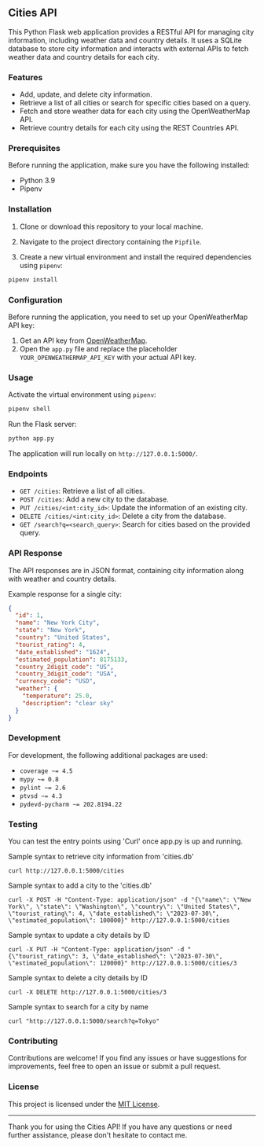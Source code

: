 ## Cities API

This Python Flask web application provides a RESTful API for managing city information, including weather data and
country details. It uses a SQLite database to store city information and interacts with external APIs to fetch weather
data and country details for each city.

### Features

- Add, update, and delete city information.
- Retrieve a list of all cities or search for specific cities based on a query.
- Fetch and store weather data for each city using the OpenWeatherMap API.
- Retrieve country details for each city using the REST Countries API.

### Prerequisites

Before running the application, make sure you have the following installed:

- Python 3.9
- Pipenv

### Installation

1. Clone or download this repository to your local machine.

2. Navigate to the project directory containing the `Pipfile`.

3. Create a new virtual environment and install the required dependencies using `pipenv`:

```bash
pipenv install
```

### Configuration

Before running the application, you need to set up your OpenWeatherMap API key:

1. Get an API key from [OpenWeatherMap](https://openweathermap.org/).
2. Open the `app.py` file and replace the placeholder `YOUR_OPENWEATHERMAP_API_KEY` with your actual API key.

### Usage

Activate the virtual environment using `pipenv`:

```bash
pipenv shell
```

Run the Flask server:

```bash
python app.py
```

The application will run locally on `http://127.0.0.1:5000/`.

### Endpoints

- `GET /cities`: Retrieve a list of all cities.
- `POST /cities`: Add a new city to the database.
- `PUT /cities/<int:city_id>`: Update the information of an existing city.
- `DELETE /cities/<int:city_id>`: Delete a city from the database.
- `GET /search?q=<search_query>`: Search for cities based on the provided query.

### API Response

The API responses are in JSON format, containing city information along with weather and country details.

Example response for a single city:

```json
{
  "id": 1,
  "name": "New York City",
  "state": "New York",
  "country": "United States",
  "tourist_rating": 4,
  "date_established": "1624",
  "estimated_population": 8175133,
  "country_2digit_code": "US",
  "country_3digit_code": "USA",
  "currency_code": "USD",
  "weather": {
    "temperature": 25.0,
    "description": "clear sky"
  }
}
```

### Development

For development, the following additional packages are used:

- `coverage ~= 4.5`
- `mypy ~= 0.8`
- `pylint ~= 2.6`
- `ptvsd ~= 4.3`
- `pydevd-pycharm ~= 202.8194.22`

### Testing
You can test the entry points using 'Curl' once app.py is up and running.

Sample syntax to retrieve city information from 'cities.db'
```
curl http://127.0.0.1:5000/cities
```

Sample syntax to add a city to the 'cities.db'
```
curl -X POST -H "Content-Type: application/json" -d "{\"name\": \"New York\", \"state\": \"Washington\", \"country\": \"United States\", \"tourist_rating\": 4, \"date_established\": \"2023-07-30\", \"estimated_population\": 100000}" http://127.0.0.1:5000/cities
```

Sample syntax to update a city details by ID
```
curl -X PUT -H "Content-Type: application/json" -d "{\"tourist_rating\": 3, \"date_established\": \"2023-07-30\", \"estimated_population\": 120000}" http://127.0.0.1:5000/cities/3
```

Sample syntax to delete a city details by ID
```
curl -X DELETE http://127.0.0.1:5000/cities/3
```

Sample syntax to search for a city by name
```
curl "http://127.0.0.1:5000/search?q=Tokyo"
```

### Contributing

Contributions are welcome! If you find any issues or have suggestions for improvements, feel free to open an issue or 
submit a pull request.

### License

This project is licensed under the [MIT License](LICENSE).

---

Thank you for using the Cities API! If you have any questions or need further assistance, please don't hesitate 
to contact me.
